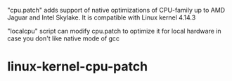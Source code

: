 "cpu.patch" adds support of native optimizations of CPU-family up to AMD Jaguar and Intel Skylake.
It is compatible with Linux kernel 4.14.3

"localcpu" script can modify cpu.patch to optimize it for local hardware in case you don't like native mode of gcc
# linux-kernel-cpu-patch
